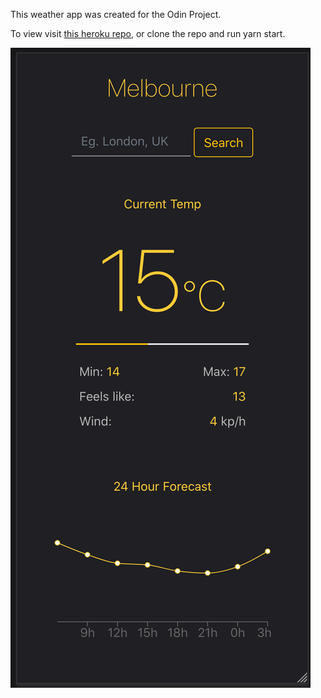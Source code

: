 This weather app was created for the Odin Project.

To view visit [this heroku repo](https://minimal-weather-by-jayden.herokuapp.com/), or clone the repo and run yarn start.

![alt text](https://github.com/Hakkonen/weather-app/blob/master/preview.png)
